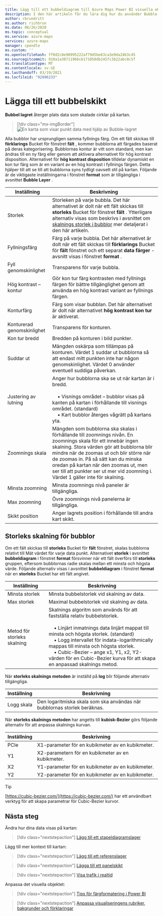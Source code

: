 ```yaml
---
title: Lägg till ett bubbeldiagram till Azure Maps Power BI visuella objekt | Microsoft Azure Maps
description: I den här artikeln får du lära dig hur du använder Bubble-lagret i Microsoft Azure Maps-visualisering för Power BI.
author: rbrundritt
ms.author: richbrun
ms.date: 06/26/2020
ms.topic: conceptual
ms.service: azure-maps
services: azure-maps
manager: cpendle
ms.custom: ''
ms.openlocfilehash: ff0d2c8e90995222af79d5be63ca3e9da24b3c45
ms.sourcegitcommit: 910a1a38711966cb171050db245fc3b22abc8c5f
ms.translationtype: MT
ms.contentlocale: sv-SE
ms.lasthandoff: 03/19/2021
ms.locfileid: "92896233"
---
```

# <a name="add-a-bubble-layer"></a>Lägga till ett bubbelskikt

**Bubbel lagret** återger plats data som skalade cirklar på kartan.

> [!div class="mx-imgBorder"]
> ![En karta som visar punkt data med hjälp av Bubble-lagret](media/power-bi-visual/bubble-layer-with-legend-color.png)

Alla bubblor har ursprungligen samma fyllnings färg. Om ett fält skickas till **förklarings** Bucket för fönstret **fält** , kommer bubblorna att färgades baserat på deras kategorisering. Bubblornas kontur är vitt som standard, men kan ändras till en ny färg eller genom att aktivera alternativet för hög kontrast disposition. Alternativet för **hög kontrast disposition** tilldelar dynamiskt en kon tur färg som är en variant av en hög kontrast i fyllnings färgen. Detta hjälper till att se till att bubblorna syns tydligt oavsett stil på kartan. Följande är de viktigaste inställningarna i fönstret **format** som är tillgängliga i avsnittet **Bubble Layer** .

| Inställning               | Beskrivning    |
|-----------------------|----------------|
| Storlek                  | Storleken på varje bubbla. Det här alternativet är dolt när ett fält skickas till **storleks** Bucket för fönstret **fält** . Ytterligare alternativ visas som beskrivs i avsnittet om [skalnings storlek i bubblor](#bubble-size-scaling) mer detaljerat i den här artikeln. |
| Fyllningsfärg            | Färg på varje bubbla. Det här alternativet är dolt när ett fält skickas till **förklarings** Bucket för **fält** fönstret och ett separat **data färger** -avsnitt visas i fönstret **format** . |
| Fyll genomskinlighet     | Transparens för varje bubbla. |
| Hög kontrast – kontur | Gör kon tur färg kontrasten med fyllnings färgen för bättre tillgänglighet genom att använda en hög kontrast variant av fyllnings färgen. |
| Konturfärg         | Färg som visar bubblan. Det här alternativet är dolt när alternativet **hög kontrast kon tur** är aktiverat. |
| Konturerad genomskinlighet  | Transparens för konturen. |
| Kon tur bredd         | Bredden på konturen i bild punkter. |
| Suddar ut                  | Mängden oskärpa som tillämpas på konturen. Värdet 1 suddar ut bubblorna så att endast mitt punkten inte har någon genomskinlighet. Värdet 0 använder eventuell suddiga påverkan. |
| Justering av lutning       | Anger hur bubblorna ska se ut när kartan är i bredd. <br/><br/>&nbsp;&nbsp;&nbsp;&nbsp;• Visnings området – bubblor visas på kanten på kartan i förhållande till visnings området. (standard)<br/>&nbsp;&nbsp;&nbsp;&nbsp;• Kart bubblor återges vågrätt på kartans yta. |
| Zoomnings skala            | Mängden som bubblorna ska skalas i förhållande till zoomnings nivån. En zoomnings skala för ett innebär ingen skalning. Stora värden gör att bubblorna blir mindre när de zoomas ut och blir större när de zoomas in. På så sätt kan du minska oredan på kartan när den zoomas ut, men ser till att punkter ser ut mer vid zoomning i. Värdet 1 gäller inte för skalning. |
| Minsta zoomning              | Minsta zoomnings nivå paneler är tillgängliga. |
| Max zoomning              | Övre zoomnings nivå panelerna är tillgängliga. |
| Skikt position        | Anger lagrets position i förhållande till andra kart skikt. |

## <a name="bubble-size-scaling"></a>Storleks skalning för bubblor

Om ett fält skickas till **storleks** Bucket för **fält** fönstret, skalas bubblorna relativt till Mät värdet för varje data punkt. Alternativet **storlek** i avsnittet **bubbeldiagram** i fönstret **format** försvinner när ett fält överförs till **storleks** gruppen, eftersom bubblornas radie skalas mellan ett minsta och högsta värde. Följande alternativ visas i avsnittet **bubbeldiagram** i fönstret **format** när en **storleks** Bucket har ett fält angivet.

| Inställning             | Beskrivning  |
|---------------------|--------------|
| Minsta storlek            | Minsta bubbelstorlek vid skalning av data.|
| Max storlek            | Maximal bubbelstorlek vid skalning av data.|
| Metod för storleks skalning | Skalnings algoritm som används för att fastställa relativ bubbelstorlek.<br/><br/>&nbsp;&nbsp;&nbsp;&nbsp;• Linjärt inmatnings data linjärt mappat till minsta och högsta storlek. (standard)<br/>&nbsp;&nbsp;&nbsp;&nbsp;• Logg intervallet för indata-logarithmically mappas till minsta och högsta storlek.<br/>&nbsp;&nbsp;&nbsp;&nbsp;• Cubic-Bezier – ange x1, Y1, x2, Y2-värden för en Cubic-Bezier kurva för att skapa en anpassad skalnings metod. |

När **storleks skalnings metoden** är inställd på **log** blir följande alternativ tillgängliga.

| Inställning   | Beskrivning      |
|-----------|------------------|
| Logg skala | Den logaritmiska skala som ska användas när bubblornas storlek beräknas. |

När **storleks skalnings metoden** har angetts till **kubisk-Bezier** görs följande alternativ för att anpassa skalnings kurvan.

| Inställning | Beskrivning                           |
|---------|---------------------------------------|
| PCIe      | X1-parameter för en kubikmeter av en kubikmeter. |
| Y1      | X2-parametern för en kubikmeter av en kubikmeter. |
| X2      | Y1-parameter för en kubikmeter av en kubikmeter. |
| Y2      | Y2-parameter för en kubikmeter av en kubikmeter. |

> [!TIP]
> [https://cubic-bezier.com/](https://cubic-bezier.com/) har ett användbart verktyg för att skapa parametrar för Cubic-Bezier kurvor.

## <a name="next-steps"></a>Nästa steg

Ändra hur dina data visas på kartan:

> [!div class="nextstepaction"]
> [Lägg till ett stapeldiagramslager](power-bi-visual-add-bar-chart-layer.md)

Lägg till mer kontext till kartan:

> [!div class="nextstepaction"]
> [Lägg till ett referenslager](power-bi-visual-add-reference-layer.md)

> [!div class="nextstepaction"]
> [Lägga till ett panelskikt](power-bi-visual-add-tile-layer.md)

> [!div class="nextstepaction"]
> [Visa trafik i realtid](power-bi-visual-show-real-time-traffic.md)

Anpassa det visuella objektet:

> [!div class="nextstepaction"]
> [Tips för färgformatering i Power BI](/power-bi/visuals/service-tips-and-tricks-for-color-formatting)

> [!div class="nextstepaction"]
> [Anpassa visualiseringens rubriker, bakgrunder och förklaringar](/power-bi/visuals/power-bi-visualization-customize-title-background-and-legend)